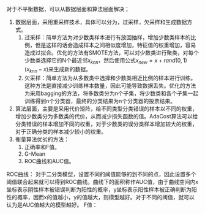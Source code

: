 对于不平衡数据，可以从数据层面和算法层面解决；
  1. 数据层面，采用重采样技术，具体可以分为，过采样，欠采样和生成数据方式。
      1. 过采样：简单方法为对少数类样本进行有放回抽样，增加少数类样本的比例，但是这样的话会造成样本之间相似度增加，特征值的权重增加，容易造成过拟合。优化的方法有SMOTE方法，可以对少数类进行聚类，对每个少数类选择它的N个最近邻$x_{knn}$，然后使用公式$x_{new} = x + rand(0,1)(x_{knn}-x)$来生成新的数据。
      2. 欠采样：简单方法为从多数类中选择和少数类相近比例的样本进行训练。这种方法是直接减少训练样本数量，因此可能导致数据丢失。优化的方法为采用bagging的方法，将多数类分为n个子集，将少数类和各个子集一起训练得到n个分类器，最终的分类结果为n个分类器的投票结果。
  2. 算法层面，主要是采用代价矩阵，给不同类型分类错误的样本以不同的权重，增加少数类分为多数类的代价，从而减少损失函数的值。AdaCost算法可以给分类错误的样本增加不同的权重，对于少数类的误分类样本增加较大的权重，对于正确分类的样本减少较小的权重。
  3. 衡量算法优劣的方法：
      1. 正确率和F值。
      2. G-Mean
      3. ROC曲线和AUC值。



ROC曲线：
  对于二分类模型，设置不同的阈值能够的到不同的点，因此设置多个阈值联合起来就可以得到ROC曲线。曲线下的面积称作AUC值，由于曲线空间内x坐标表示阴性样本被错误判断为阳性的概率，y坐标表示阳性样本被正确判断为阳性的概率，因而x的值越小，y的值越大，则模型越好。对于不同的阈值，就可以认为是AUC值越大的模型越好。
F值：
